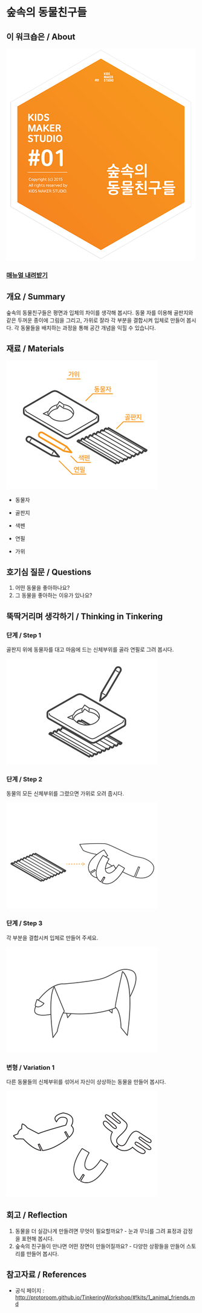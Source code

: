 # 숲속의 동물친구들

## 이 워크숍은 / About
![Sketch Image](images/animal_friends_top.png)

### [매뉴얼 내려받기](pdf/1_animal_friends.pdf)

## 개요 / Summary
숲속의 동물친구들은 평면과 입체의 차이를 생각해 봅시다. 동물 자를 이용해 골판지와 같은 두꺼운 종이에 그림을 그리고, 가위로 잘라 각 부분을 결합시켜 입체로 만들어 봅시다. 각 동물들을 배치하는 과정을 통해 공간 개념을 익힐 수 있습니다.


## 재료 / Materials
![Material Image](images/animal_friends_m.png)

 * 동물자
 * 골판지
 * 색펜
 * 연필
 

 * 가위


## 호기심 질문 / Questions

 1. 어떤 동물을 좋아하나요?
 1. 그 동물을 좋아하는 이유가 있나요?


## 뚝딱거리며 생각하기 / Thinking in Tinkering

### 단계 / Step 1
골판지 위에 동물자를 대고 마음에 드는 신체부위를 골라 연필로 그려 봅시다.

![Step Image](images/animal_friends_s1.png)

### 단계 / Step 2
동물의 모든 신체부위를 그렸으면 가위로 오려 줍시다.

![Step Image](images/animal_friends_s2.png)

### 단계 / Step 3
각 부분을 결합시켜 입체로 만들어 주세요.

![Step Image](images/animal_friends_s3.png)

### 변형 / Variation 1
다른 동물들의 신체부위를 섞어서 자신이 상상하는 동물을 만들어 봅시다.

![Step Image](images/animal_friends_v1.png)

## 회고 / Reflection

 1. 동물을 더 실감나게 만들려면 무엇이 필요할까요? - 눈과 무늬를 그려 표정과 감정을 표현해 봅시다.
 1. 숲속의 친구들이 만나면 어떤 장면이 만들어질까요? - 다양한 상황들을 만들어 스토리를 만들어 봅시다.

## 참고자료 / References
 * 공식 페이지 : http://protoroom.github.io/TinkeringWorkshop/#!kits/1_animal_friends.md

